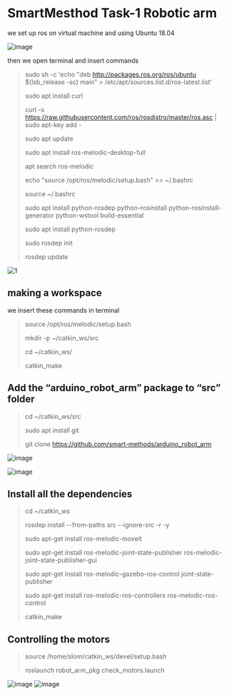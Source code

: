 # SmartMesthod Task-1 Robotic arm

we set up ros on virtual machine and using Ubuntu 18.04 

![image](https://github.com/suliman016/SmartMesthod-Task-1-Robotic-arm/assets/139249285/f7f5af37-1304-4aaa-8bce-d759aa41e721)

then we open terminal and insert commands
> sudo sh -c 'echo "deb http://packages.ros.org/ros/ubuntu $(lsb_release -sc) main" > /etc/apt/sources.list.d/ros-latest.list'
> 
> sudo apt install curl
> 
> curl -s https://raw.githubusercontent.com/ros/rosdistro/master/ros.asc | sudo apt-key add -
> 
> sudo apt update
> 
> sudo apt install ros-melodic-desktop-full
> 
> apt search ros-melodic
> 
> echo "source /opt/ros/melodic/setup.bash" >> ~/.bashrc
> 
> source ~/.bashrc
> 
> sudo apt install python-rosdep python-rosinstall python-rosinstall-generator python-wstool build-essential
> 
> sudo apt install python-rosdep
> 
> sudo rosdep init
> 
> rosdep update
> 
![1](https://github.com/suliman016/suliman016/assets/139249285/ca4da400-507d-490f-8de3-723e84f22ee4)

## making a workspace

we insert these commands in terminal

> source /opt/ros/melodic/setup.bash
>
> mkdir -p ~/catkin_ws/src
>
> cd ~/catkin_ws/
>
> catkin_make

## Add the “arduino_robot_arm” package to “src” folder

> cd ~/catkin_ws/src
>
> sudo apt install git
>
> git clone https://github.com/smart-methods/arduino_robot_arm

![image](https://github.com/suliman016/SmartMesthod-Task-1-Robotic-arm/assets/139249285/88b33ea1-63aa-478e-bbdb-52d4a52a3bde)

![image](https://github.com/suliman016/SmartMesthod-Task-1-Robotic-arm/assets/139249285/f4a1b3c6-57d8-4f4a-81ac-6931751a1ac7)

## Install all the dependencies 

> cd ~/catkin_ws
>
>  rosdep install --from-paths src --ignore-src -r -y
>
> sudo apt-get install ros-melodic-moveit
>
> sudo apt-get install ros-melodic-joint-state-publisher ros-melodic-joint-state-publisher-gui
>
> sudo apt-get install ros-melodic-gazebo-ros-control joint-state-publisher
>
> sudo apt-get install ros-melodic-ros-controllers ros-melodic-ros-control
>
> catkin_make



## Controlling the motors

> source /home/slom/catkin_ws/devel/setup.bash
>
> roslaunch robot_arm_pkg check_motors.launch

![image](https://github.com/suliman016/SmartMesthod-Task-1-Robotic-arm/assets/139249285/1d9a95d1-e76f-42ae-9e31-635c082b99b2)
![image](https://github.com/suliman016/SmartMesthod-Task-1-Robotic-arm/assets/139249285/223e7811-5b20-46cd-a3ab-e5d5010f9da9)








